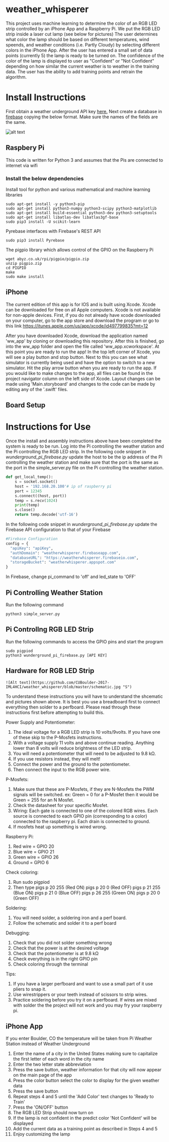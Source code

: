# weather_whisperer
This project uses machine learning to determine the color of an RGB LED strip controlled by an iPhone App and a Raspberry Pi.
We put the RGB LED strip inside a laser cut lamp (see below for pictures)
The user determines what color the lamp should be based on different temperatures, wind speends, and weather conditions (i.e. Partly Cloudy) by selecting different colors in the iPhone App. After the user has entered a small set of data points (currently 5) the lamp is ready to be turned on. The confidence of the color of the lamp is displayed to user as "Confident" or "Not Confident" depending on how similar the current weather is to weather in the training data. The user has the ability to add training points and retrain the algorithm. 

# Install Instructions 
First obtain a weather underground API key [here.](https://www.wunderground.com/weather/api/)
Next create a database in [firebase](https://firebase.google.com/) copying the below format. 
Make sure the names of the fields are the same.

![alt text][firebase]

[firebase]: https://github.com/CUBoulder-2017-IML4HCI/weather_whisperer/blob/master/firebase.png "Firebase Picture"

## Raspbery Pi
This code is written for Python 3 and assumes that the Pis are connected to internet via wifi

### Install the below dependencies
Install tool for python and various mathematical and machine learning libraries
~~~~ 
sudo apt-get install -y python3-pip 
sudo apt-get install python3-numpy python3-scipy python3-matplotlib
sudo apt-get install build-essential python3-dev python3-setuptools
sudo apt-get install libatlas-dev libatlas3gf-base
sudo pip3 install -U scikit-learn
~~~~
Pyrebase interfaces with Firebase's REST API
~~~~
sudo pip3 install Pyrebase
~~~~
The pigpio library which allows control of the GPIO on the Raspberry Pi
~~~~
wget abyz.co.uk/rpi/pigpio/pigpio.zip
unzip pigpio.zip
cd PIGPIO
make
sudo make install
~~~~

## iPhone
The current edition of this app is for IOS and is built using Xcode. Xcode can be downloaded for free on all Apple computers. Xcode is not available for non-apple devices. 
First, if you do not already have xcode downloaded on your computer, go to the app store and download the program or go to this link https://itunes.apple.com/us/app/xcode/id497799835?mt=12

After you have downloaded Xcode, download the application named 'ww_app' by cloning or downloading this repository. After this is finished, go into the ww_app folder and open the file called 'ww_app.xcworkspace'. At this point you are ready to run the app! In the top left corner of Xcode, you will see a play button and stop button. Next to this you can see what simulator is currently being used and have the option to switch to a new simulator. Hit the play arrow button when you are ready to run the app.
If you would like to make changes to the app, all files can be found in the project navigator column on the left side of Xcode. Layout changes can be made using 'Main.storyboard' and changes to the code can be made by editing any of the '.swift' files.


## Board Setup

# Instructions for Use
Once the install and assembly instructions above have been completed the system is ready to be run. 
Log into the Pi controlling the weather station and the Pi controlling the RGB LED strip. In the following
code snippet in *wunderground_pi_firebase.py* update the host to be the ip address of the Pi controlling
the weather station and make sure that the port is the same as the port in the simple_server.py file on the Pi
controlling the weather station.

```python
def get_local_temp():
	s = socket.socket()        
	host = '192.168.20.100'# ip of raspberry pi 
	port = 12345               
	s.connect((host, port))
	temp = s.recv(1024)
	print(temp)
	s.close()
	return temp.decode('utf-16')
 ```
In the following code snippet in *wunderground_pi_firebase.py* update the Firebase API configuration to that of your Firebase
```python
#Firebase Configuration
config = {
  "apiKey": "apiKey",
  "authDomain": "weatherwhisperer.firebaseapp.com",
  "databaseURL": "https://weatherwhisperer.firebaseio.com",
  "storageBucket": "weatherwhisperer.appspot.com"
}
```
In Firebase, change pi_command to 'off' and led_state to 'OFF'
 ## Pi Controlling Weather Station
 Run the following command 
 ~~~ 
 python3 simple_server.py 
 ~~~
 
 ## Pi Controllng RGB LED Strip
 Run the following commands to access the GPIO pins and start the program
 ~~~
 sudo pigpiod
 python3 wunderground_pi_firebase.py [API KEY]
 ~~~
 
 ## Hardware for RGB LED Strip
 ~~~
 ![Alt text](https://github.com/CUBoulder-2017-IML4HCI/weather_whisperer/blob/master/schematic.jpg "S")
 ~~~

To understand these instructions you will have to understand the shcematic and pictures shown above. It is best you use a breadboard first to connect everything then solder to a perfboard. Please read through these instructions first before attempting to build this. 

Power Supply and Potentiometer:
 1. The ideal voltage for a RGB LED strip is 10 volts/9volts. If you have one of these skip to the P-Mosfets instructions.
 2. With a voltage supply 11 volts and above continue reading. Anything lower than 8 volts will reduce brightness of the LED       strip. 
 3. You will need a potentiometer that will need to be adjusted to 9.8 kΩ.
 4. If you use resistors instead, they will melt! 
 5. Connect the power and the ground to the potentiometer. 
 6. Then connect the input to the RGB power wire. 

P-Mosfets: 
 1. Make sure that these are P-Mosfets, if they are N-Mosfets the PWM signals will be switched.
 	ex: Green = 0 for a P-Mosfet then it would be Green = 255 for an N Mosfet.
 2. Check the datasheet for your specific Mosfet.
 3. Wiring:
 	Each gate is connected to one of the colored RGB wires.
	Each source is connected to each GPIO pin (corresponding to a color) connected to the raspberry pi.
	Each drain is connected to ground.
 4. If mosfets heat up something is wired wrong. 

Raspberry Pi:
 1. Red wire = GPIO 20
 2. Blue wire = GPIO 21
 3. Green wire = GPIO 26
 4. Ground = GPIO 6
 
Check coloring:
 1. Run sudo pigpiod
 2. Then type
	pigs p 20 255 (Red ON)
	pigs p 20 0   (Red OFF)
	pigs p 21 255 (Blue ON)
	pigs p 21 0   (Blue OFF)
 	pigs p 26 255 (Green ON)
	pigs p 20 0   (Green OFF)

Soldering:
 1. You will need solder, a soldering iron and a perf board.
 2. Follow the schematic and solder it to a perf board

Debugging:
 1. Check that you did not solder something wrong
 2. Check that the power is at the desired voltage
 3. Check that the potentiometer is at 9.8 kΩ
 4. Check everything is in the right GPIO pin
 5. Check coloring through the terminal
 
Tips:
 1. If you have a larger perfboard and want to use a small part of it use pliers to snap it.
 2. Use wirestrippers or your teeth instead of scissors to strip wires. 
 3. Practice soldering before you try it on a perfboard. If wires are mixed with solder the the project will not work and you       may fry your raspberry pi.

 
 ## iPhone App
 If you enter Boulder, CO the temperature will be taken from Pi Weather Station instead of Weather Underground
 1. Enter the name of a city in the United States making sure to capitalize the first letter of each word in the city name 
 2. Enter the two letter state abbreviation
 3. Press the save button, weather information for that city will now appear on the main page of the app
 4. Press the color button select the color to display for the given weather data
 5. Press the save button
 6. Repeat steps 4 and 5 until the 'Add Color' text changes to 'Ready to Train'
 7. Press the 'ON/OFF' button
 8. The RGB LED Strip should now turn on
 9. If the lamp is not confident in the predict color 'Not Confident' will be displayed
 10. Add the current data as a training point as described in Steps 4 and 5
 11. Enjoy customizing the lamp
 
